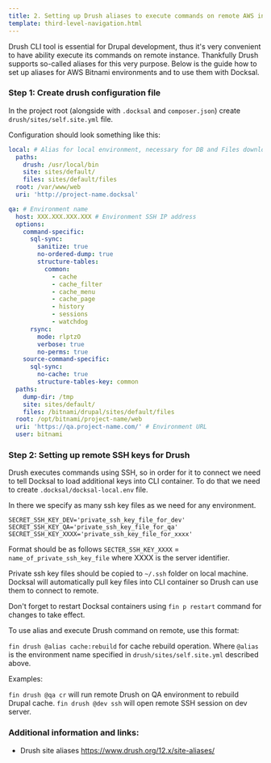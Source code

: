 ```yaml
---
title: 2. Setting up Drush aliases to execute commands on remote AWS instances
template: third-level-navigation.html
---
```


Drush CLI tool is essential for Drupal development, thus it's very convenient to have ability execute its commands on remote instance.
Thankfully Drush supports so-called aliases for this very purpose.
Below is the guide how to set up aliases for AWS Bitnami environments and to use them with Docksal.

### Step 1: Create drush configuration file

In the project root (alongside with `.docksal` and `composer.json`) create `drush/sites/self.site.yml` file.

Configuration should look something like this:

```yaml
local: # Alias for local environment, necessary for DB and Files download from remote
  paths:
    drush: /usr/local/bin
    site: sites/default/
    files: sites/default/files
  root: /var/www/web
  uri: 'http://project-name.docksal'

qa: # Environment name
  host: XXX.XXX.XXX.XXX # Environment SSH IP address
  options:
    command-specific:
      sql-sync:
        sanitize: true
        no-ordered-dump: true
        structure-tables:
          common:
            - cache
            - cache_filter
            - cache_menu
            - cache_page
            - history
            - sessions
            - watchdog
      rsync:
        mode: rlptzO
        verbose: true
        no-perms: true
    source-command-specific:
      sql-sync:
        no-cache: true
        structure-tables-key: common
  paths:
    dump-dir: /tmp
    site: sites/default/
    files: /bitnami/drupal/sites/default/files
  root: /opt/bitnami/project-name/web
  uri: 'https://qa.project-name.com/' # Environment URL
  user: bitnami
```

### Step 2: Setting up remote SSH keys for Drush
Drush executes commands using SSH, so in order for it to connect we need to tell Docksal to load additional keys into CLI container.
To do that we need to create  `.docksal/docksal-local.env` file. 

In there we specify as many ssh key files as we need for any environment. 
```dotenv
SECRET_SSH_KEY_DEV='private_ssh_key_file_for_dev'
SECRET_SSH_KEY_QA='private_ssh_key_file_for_qa'
SECRET_SSH_KEY_XXXX='private_ssh_key_file_for_xxxx'
```
Format should be as follows `SECTER_SSH_KEY_XXXX` = `name_of_private_ssh_key_file` where XXXX is the server identifier.

Private ssh key files should be copied to `~/.ssh` folder on local machine. 
Docksal will automatically pull key files into CLI container so Drush can use them to connect to remote.

Don't forget to restart Docksal containers using `fin p restart` command for changes to take effect.

To use alias and execute Drush command on remote, use this format:

`fin drush @alias cache:rebuild` for cache rebuild operation.
Where `@alias` is the environment name specified in `drush/sites/self.site.yml` described above.

Examples:

`fin drush @qa cr` will run remote Drush on QA environment to rebuild Drupal cache. 
`fin drush @dev ssh` will open remote SSH session on dev server.

### Additional information and links:
- Drush site aliases <https://www.drush.org/12.x/site-aliases/>
